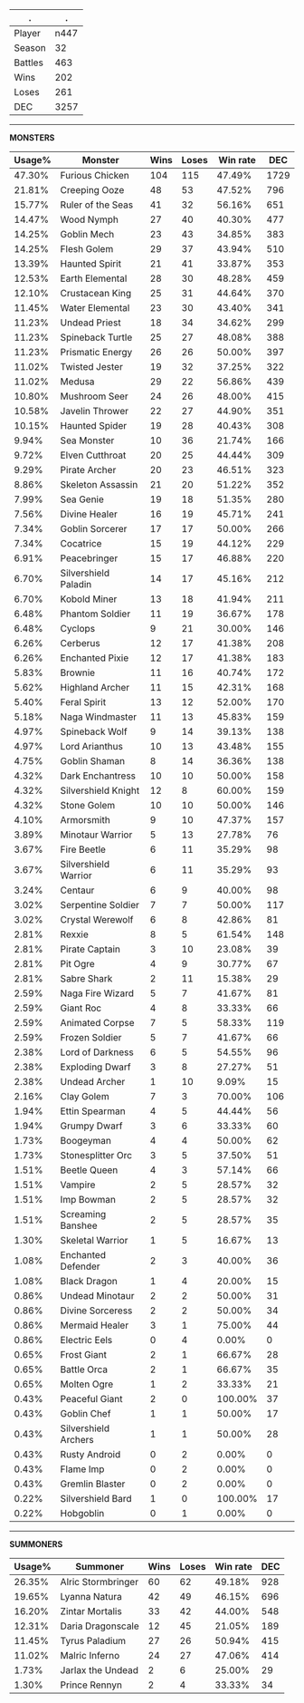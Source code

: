 .|.
|-|-
Player|n447
Season|32
Battles|463
Wins|202
Loses|261
DEC|3257

---
**MONSTERS**

Usage%|Monster|Wins|Loses|Win rate|DEC|
-|-|-|-|-|-|
47.30%|Furious Chicken|104|115|47.49%|1729|
21.81%|Creeping Ooze|48|53|47.52%|796|
15.77%|Ruler of the Seas|41|32|56.16%|651|
14.47%|Wood Nymph|27|40|40.30%|477|
14.25%|Goblin Mech|23|43|34.85%|383|
14.25%|Flesh Golem|29|37|43.94%|510|
13.39%|Haunted Spirit|21|41|33.87%|353|
12.53%|Earth Elemental|28|30|48.28%|459|
12.10%|Crustacean King|25|31|44.64%|370|
11.45%|Water Elemental|23|30|43.40%|341|
11.23%|Undead Priest|18|34|34.62%|299|
11.23%|Spineback Turtle|25|27|48.08%|388|
11.23%|Prismatic Energy|26|26|50.00%|397|
11.02%|Twisted Jester|19|32|37.25%|322|
11.02%|Medusa|29|22|56.86%|439|
10.80%|Mushroom Seer|24|26|48.00%|415|
10.58%|Javelin Thrower|22|27|44.90%|351|
10.15%|Haunted Spider|19|28|40.43%|308|
9.94%|Sea Monster|10|36|21.74%|166|
9.72%|Elven Cutthroat|20|25|44.44%|309|
9.29%|Pirate Archer|20|23|46.51%|323|
8.86%|Skeleton Assassin|21|20|51.22%|352|
7.99%|Sea Genie|19|18|51.35%|280|
7.56%|Divine Healer|16|19|45.71%|241|
7.34%|Goblin Sorcerer|17|17|50.00%|266|
7.34%|Cocatrice|15|19|44.12%|229|
6.91%|Peacebringer|15|17|46.88%|220|
6.70%|Silvershield Paladin|14|17|45.16%|212|
6.70%|Kobold Miner|13|18|41.94%|211|
6.48%|Phantom Soldier|11|19|36.67%|178|
6.48%|Cyclops|9|21|30.00%|146|
6.26%|Cerberus|12|17|41.38%|208|
6.26%|Enchanted Pixie|12|17|41.38%|183|
5.83%|Brownie|11|16|40.74%|172|
5.62%|Highland Archer|11|15|42.31%|168|
5.40%|Feral Spirit|13|12|52.00%|170|
5.18%|Naga Windmaster|11|13|45.83%|159|
4.97%|Spineback Wolf|9|14|39.13%|138|
4.97%|Lord Arianthus|10|13|43.48%|155|
4.75%|Goblin Shaman|8|14|36.36%|138|
4.32%|Dark Enchantress|10|10|50.00%|158|
4.32%|Silvershield Knight|12|8|60.00%|159|
4.32%|Stone Golem|10|10|50.00%|146|
4.10%|Armorsmith|9|10|47.37%|157|
3.89%|Minotaur Warrior|5|13|27.78%|76|
3.67%|Fire Beetle|6|11|35.29%|98|
3.67%|Silvershield Warrior|6|11|35.29%|93|
3.24%|Centaur|6|9|40.00%|98|
3.02%|Serpentine Soldier|7|7|50.00%|117|
3.02%|Crystal Werewolf|6|8|42.86%|81|
2.81%|Rexxie|8|5|61.54%|148|
2.81%|Pirate Captain|3|10|23.08%|39|
2.81%|Pit Ogre|4|9|30.77%|67|
2.81%|Sabre Shark|2|11|15.38%|29|
2.59%|Naga Fire Wizard|5|7|41.67%|81|
2.59%|Giant Roc|4|8|33.33%|66|
2.59%|Animated Corpse|7|5|58.33%|119|
2.59%|Frozen Soldier|5|7|41.67%|66|
2.38%|Lord of Darkness|6|5|54.55%|96|
2.38%|Exploding Dwarf|3|8|27.27%|51|
2.38%|Undead Archer|1|10|9.09%|15|
2.16%|Clay Golem|7|3|70.00%|106|
1.94%|Ettin Spearman|4|5|44.44%|56|
1.94%|Grumpy Dwarf|3|6|33.33%|60|
1.73%|Boogeyman|4|4|50.00%|62|
1.73%|Stonesplitter Orc|3|5|37.50%|51|
1.51%|Beetle Queen|4|3|57.14%|66|
1.51%|Vampire|2|5|28.57%|32|
1.51%|Imp Bowman|2|5|28.57%|32|
1.51%|Screaming Banshee|2|5|28.57%|35|
1.30%|Skeletal Warrior|1|5|16.67%|13|
1.08%|Enchanted Defender|2|3|40.00%|36|
1.08%|Black Dragon|1|4|20.00%|15|
0.86%|Undead Minotaur|2|2|50.00%|31|
0.86%|Divine Sorceress|2|2|50.00%|34|
0.86%|Mermaid Healer|3|1|75.00%|44|
0.86%|Electric Eels|0|4|0.00%|0|
0.65%|Frost Giant|2|1|66.67%|28|
0.65%|Battle Orca|2|1|66.67%|35|
0.65%|Molten Ogre|1|2|33.33%|21|
0.43%|Peaceful Giant|2|0|100.00%|37|
0.43%|Goblin Chef|1|1|50.00%|17|
0.43%|Silvershield Archers|1|1|50.00%|28|
0.43%|Rusty Android|0|2|0.00%|0|
0.43%|Flame Imp|0|2|0.00%|0|
0.43%|Gremlin Blaster|0|2|0.00%|0|
0.22%|Silvershield Bard|1|0|100.00%|17|
0.22%|Hobgoblin|0|1|0.00%|0|

---
**SUMMONERS**

Usage%|Summoner|Wins|Loses|Win rate|DEC|
-|-|-|-|-|-|
26.35%|Alric Stormbringer|60|62|49.18%|928|
19.65%|Lyanna Natura|42|49|46.15%|696|
16.20%|Zintar Mortalis|33|42|44.00%|548|
12.31%|Daria Dragonscale|12|45|21.05%|189|
11.45%|Tyrus Paladium|27|26|50.94%|415|
11.02%|Malric Inferno|24|27|47.06%|414|
1.73%|Jarlax the Undead|2|6|25.00%|29|
1.30%|Prince Rennyn|2|4|33.33%|34|
